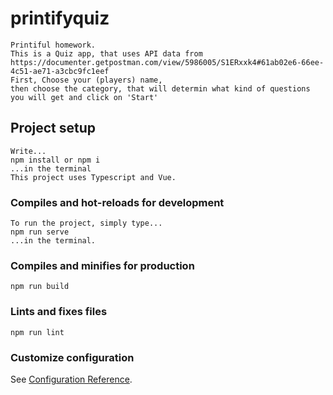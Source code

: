 # printifyquiz
```
Printiful homework.
This is a Quiz app, that uses API data from
https://documenter.getpostman.com/view/5986005/S1ERxxk4#61ab02e6-66ee-4c51-ae71-a3cbc9fc1eef
First, Choose your (players) name,
then choose the category, that will determin what kind of questions you will get and click on 'Start'
```
## Project setup
```
Write...
npm install or npm i
...in the terminal
This project uses Typescript and Vue.
```

### Compiles and hot-reloads for development
```
To run the project, simply type...
npm run serve
...in the terminal.
```

### Compiles and minifies for production
```
npm run build
```

### Lints and fixes files
```
npm run lint
```

### Customize configuration
See [Configuration Reference](https://cli.vuejs.org/config/).
